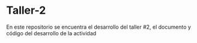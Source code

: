 # Taller-2
En este repositorio se encuentra el desarrollo del taller #2, el documento y código del desarrollo de la actividad

